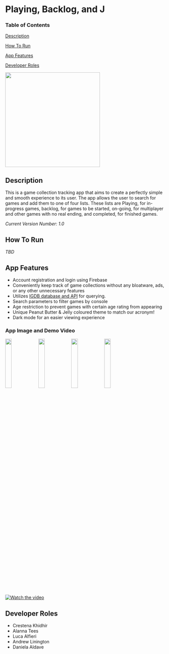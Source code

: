 # Playing, Backlog, and J 
### Table of Contents
[Description](https://github.com/CK-28/PlayingBacklog-J#description)

[How To Run](https://github.com/CK-28/PlayingBacklog-J#how-to-run)

[App Features](https://github.com/CK-28/PlayingBacklog-J#app-features)

[Developer Roles](https://github.com/CK-28/PlayingBacklog-J#developer-roles)

<img src="https://github.com/CK-28/PlayingBacklog-J/blob/main/Media/PBJLogo.png"  width="300" height="300">

## Description
This is a game collection tracking app that aims to create a perfectly simple and smooth experience to its user. The app allows the user to search for games and add them to one of four lists. These lists are Playing, for in-progress games, backlog, for games to be started, on-going, for multiplayer and other games with no real ending, and completed, for finished games.

*Current Version Number: 1.0*

## How To Run
*TBD*

## App Features
- Account registration and login using Firebase
- Conveniently keep track of game collections without any bloatware, ads, or any other unnecessary features
- Utilizes [IGDB database and API](https://api-docs.igdb.com/#getting-started) for querying.
- Search parameters to filter games by console
- Age restriction to prevent games with certain age rating from appearing
- Unique Peanut Butter & Jelly coloured theme to match our acronym!
- Dark mode for an easier viewing experience

### App Image and Demo Video
<div>
 <img src="https://github.com/CK-28/PlayingBacklog-J/blob/main/Media/MainPage.jpg" style="width:20%">
 <img src="https://github.com/CK-28/PlayingBacklog-J/blob/main/Media/SearchPage.png" style="width:20%">
 <img src="https://github.com/CK-28/PlayingBacklog-J/blob/main/Media/GamePage.jpg" style="width:20%">
 <img src="https://github.com/CK-28/PlayingBacklog-J/blob/main/Media/ProfilePage.jpg" style="width:20%">
</div>

<br>

[![Watch the video](https://github.com/CK-28/PlayingBacklog-J/blob/main/Media/LoginPage.jpg)](https://youtube.com/shorts/yMXdztChkfs?feature=share)

## Developer Roles
 - Crestena Khidhir
 - Alanna Tees
 - Luca Alfieri
 - Andrew Linington
 - Daniela Aldave
